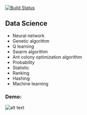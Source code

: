 [![Build Status](https://travis-ci.org/sunary/data-science.svg?branch=master)](https://travis-ci.org/sunary/data-science)

## Data Science ##

* Neural network
* Genetic algorithm
* Q learning
* Swarm algorithm
* Ant colony optimization algorithm
* Probability
* Statistic
* Ranking
* Hashing
* Machine learning


### Demo:

![alt text](https://media.giphy.com/media/ekbK9KoX7BJmg/giphy.gif "Racing NEAT")